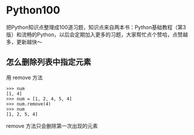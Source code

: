 # Python100
把Python知识点整理成100道习题，知识点来自两本书：Python基础教程（第3版）和流畅的Python，以后会定期加入更多的习题，大家帮忙点个赞哈，点赞越多，更新越快～

## 怎么删除列表中指定元素

用 remove 方法

```
>>> num
[1, 4]
>>> num = [1, 2, 4, 5, 4]
>>> num.remove(4)
>>> num
[1, 2, 5, 4]
```
remove 方法只会删除第一次出现的元素
